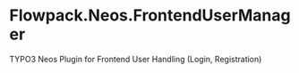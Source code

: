 Flowpack.Neos.FrontendUserManager
=================================

TYPO3 Neos Plugin for Frontend User Handling (Login, Registration)
